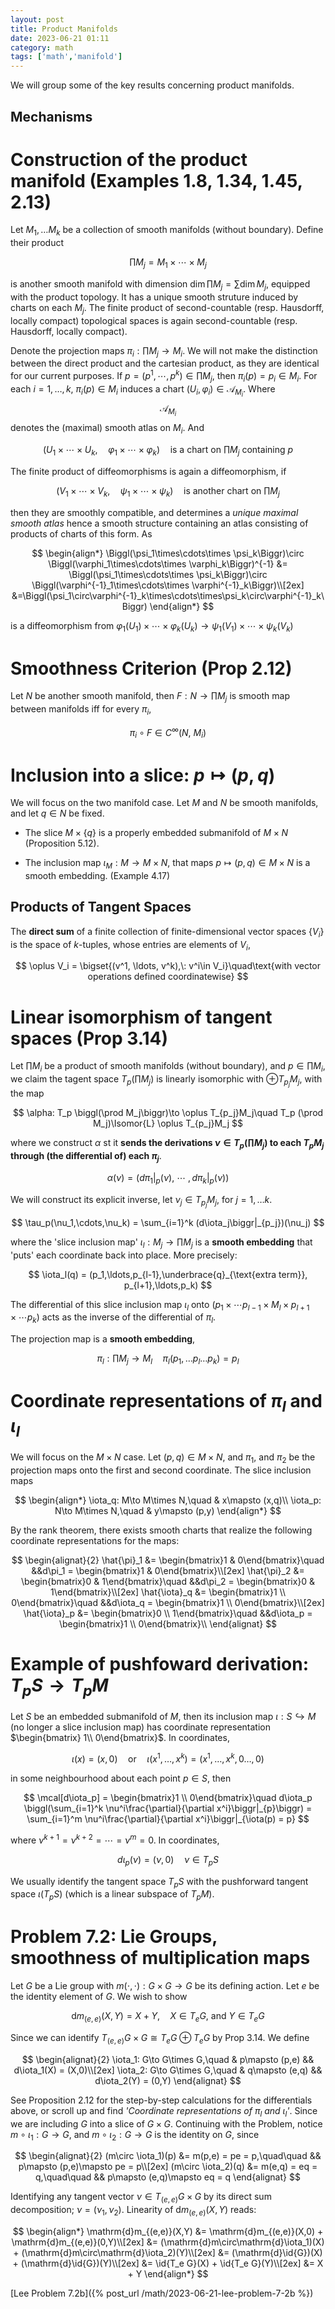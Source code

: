 ```yaml
---
layout: post
title: Product Manifolds
date: 2023-06-21 01:11
category: math
tags: ['math','manifold']
---
```

We will group some of the key results concerning product manifolds.

## Mechanisms


# Construction of the product manifold (Examples 1.8, 1.34, 1.45, 2.13)
Let $M_1,\ldots M_k$ be a collection of smooth manifolds (without boundary). Define their product

$$
\prod M_j = M_1\times \cdots \times M_j
$$

is another smooth manifold with dimension $\dim \prod M_j = \sum \dim M_j$, equipped with the product topology. It has a unique smooth struture induced by charts on each $M_j$. The finite product of second-countable (resp. Hausdorff, locally compact) topological spaces is again second-countable (resp. Hausdorff, locally compact).

Denote the projection maps $\pi_i: \prod M_j \to M_i$. We will not make the distinction between the direct product and the cartesian product, as they are identical for our current purposes. If $p = (p^1,\cdots, p^k)\in \prod M_j$, then $\pi_i(p) = p_i\in M_i$. For each $i = 1, \ldots, k$, $\pi_i(p)\in M_i$ induces a chart $(U_i, \varphi_i)\in\mathcal{A}_{M_i}$. Where $$\mathcal{A}_{M_i}$$ denotes the (maximal) smooth atlas on $M_i$. And

$$
\Biggl(U_1\times \cdots \times U_k, \quad \varphi_1\times\cdots\times \varphi_k\Biggr)\quad\text{is a chart on }\prod M_j\:\text{containing }p
$$

The finite product of diffeomorphisms is again a diffeomorphism, if 

$$
\Biggl(V_1\times \cdots \times V_k, \quad \psi_1\times\cdots\times \psi_k\Biggr)\quad\text{is another chart on }\prod M_j
$$

then they are smoothly compatible, and determines a *unique maximal smooth atlas* hence a smooth structure containing an atlas consisting of products of charts of this form. As

$$
\begin{align*}
\Biggl(\psi_1\times\cdots\times \psi_k\Biggr)\circ \Biggl(\varphi_1\times\cdots\times \varphi_k\Biggr)^{-1} &= \Biggl(\psi_1\times\cdots\times \psi_k\Biggr)\circ \Biggl(\varphi^{-1}_1\times\cdots\times \varphi^{-1}_k\Biggr)\\[2ex]
&=\Biggl(\psi_1\circ\varphi^{-1}_k\times\cdots\times\psi_k\circ\varphi^{-1}_k\Biggr) 
\end{align*}
$$

is a diffeomorphism from $\varphi_1(U_1)\times\cdots\times\varphi_k(U_k)\to\psi_1(V_1)\times\cdots\times\psi_k(V_k)$

# Smoothness Criterion (Prop 2.12)
Let $N$ be another smooth manifold, then $F: N\to \prod M_j$ is smooth map between manifolds iff for every $\pi_i$, 

$$
\pi_i\circ F \in C^\infty(N,\: M_i)
$$

# Inclusion into a slice: $p\mapsto (p,q)$
We will focus on the two manifold case. Let $M$ and $N$ be smooth manifolds, and let $q\in N$ be fixed. 

- The slice $M\times \{q\}$ is a properly embedded submanifold of $M\times N$ (Proposition 5.12). 

- The inclusion map $\iota_M: M\to M\times N$, that maps $p\mapsto (p,q)\in M\times N$ is a smooth embedding. (Example 4.17)

## Products of Tangent Spaces
The **direct sum** of a finite collection of finite-dimensional vector spaces $\{V_i\}$ is the space of $k$-tuples, whose entries are elements of $V_i$, 

$$
\oplus V_i = \bigset{(v^1, \ldots, v^k),\: v^i\in V_i}\quad\text{with vector operations defined coordinatewise}
$$

# Linear isomorphism of tangent spaces (Prop 3.14)
Let $\prod M_i$ be a product of smooth manifolds (without boundary), and $p\in \prod M_i$, we claim the tagent space $T_p \biggl(\prod M_j\biggr)$ is linearly isomorphic with $\oplus T_{p_j}M_j$, with the map

$$
\alpha: T_p \biggl(\prod M_j\biggr)\to \oplus T_{p_j}M_j\quad  T_p (\prod M_j)\Isomor{L} \oplus T_{p_j}M_j
$$

where we construct $\alpha$ st it **sends the derivations $\nu\in T_p(\prod M_j)$ to each $T_p M_j$ through (the differential of) each $\pi_j$**. 

$$
\alpha(\nu) = \biggl(d\pi_1\biggr|_{p}(\nu),\:\cdots\:, d\pi_k\biggr|_{p}(\nu)\biggr)
$$

We will construct its explicit inverse, let $\nu_j\in T_{p_j} M_j$, for $j = 1,\ldots k$. 

$$
\tau_p(\nu_1,\cdots,\nu_k) = \sum_{i=1}^k (d\iota_j\biggr|_{p_j})(\nu_j)
$$

where the 'slice inclusion map' $\iota_l: M_j\to \prod M_j$ is a **smooth embedding** that 'puts' each coordinate back into place. More precisely:

$$
\iota_l(q) = (p_1,\ldots,p_{l-1},\underbrace{q}_{\text{extra term}}, p_{l+1},\ldots,p_k)
$$

The differential of this slice inclusion map $\iota_l$ onto $\biggl(p_1\times\cdots p_{l-1}\times M_l\times p_{l+1}\times\cdots p_k\biggr)$ acts as the inverse of the differential of $\pi_l$.

The projection map is a **smooth embedding**,

$$
\pi_l: \prod M_j\to M_l\quad \pi_l(p_1,\ldots p_l\ldots p_k) = p_l
$$

# Coordinate representations of $\pi_l$ and $\iota_l$

We will focus on the $M\times N$ case. Let $(p,q)\in M\times N$, and $\pi_1$, and $\pi_2$ be the projection maps onto the first and second coordinate. The slice inclusion maps

$$
\begin{align*}
\iota_q: M\to M\times N,\quad & x\mapsto (x,q)\\
\iota_p: N\to M\times N,\quad & y\mapsto (p,y)
\end{align*}
$$

By the rank theorem, there exists smooth charts that realize the following coordinate representations for the maps:

$$
\begin{alignat}{2}
\hat{\pi}_1 &= \begin{bmatrix}1 & 0\end{bmatrix}\quad &&d\pi_1  = \begin{bmatrix}1 & 0\end{bmatrix}\\[2ex]
\hat{\pi}_2 &= \begin{bmatrix}0 & 1\end{bmatrix}\quad &&d\pi_2  = \begin{bmatrix}0 & 1\end{bmatrix}\\[2ex]
\hat{\iota}_q &= \begin{bmatrix}1 \\ 0\end{bmatrix}\quad &&d\iota_q  = \begin{bmatrix}1 \\ 0\end{bmatrix}\\[2ex]
\hat{\iota}_p &= \begin{bmatrix}0 \\ 1\end{bmatrix}\quad &&d\iota_p  = \begin{bmatrix}1 \\ 0\end{bmatrix}\\
\end{alignat}
$$

# Example of pushfoward derivation: $T_p S\to T_p M$
Let $S$ be an embedded submanifold of $M$, then its inclusion map $\iota: S\hookrightarrow M$ (no longer a slice inclusion map) has coordinate representation $\begin{bmatrix} 1\\ 0\end{bmatrix}$. In coordinates,

$$
\iota(x) = (x,0)\quad\text{or}\quad \iota(x^1,\ldots, x^k) = (x^1,\ldots, x^k,0\ldots, 0)
$$

in some neighbourhood about each point $p\in S$, then

$$
\mcal[d\iota_p] = \begin{bmatrix}1 \\ 0\end{bmatrix}\quad d\iota_p \biggl(\sum_{i=1}^k \nu^i\frac{\partial}{\partial x^i}\biggr|_{p}\biggr) = \sum_{i=1}^m \nu^i\frac{\partial}{\partial x^i}\biggr|_{\iota(p) = p}
$$

where $\nu^{k+1}=\nu^{k+2} =\cdots = \nu^m = 0$. In coordinates,

$$
d\iota_p(\nu) = (\nu,0)\quad \nu\in T_p S
$$

We usually identify the tangent space $T_p S$ with the pushforward tangent space $\iota(T_p S)$ (which is a linear subspace of $T_p M$).

# Problem 7.2: Lie Groups, smoothness of multiplication maps
Let $G$ be a Lie group with $m(\cdot,\cdot):G\times G\to G$ be its defining action. Let $e$ be the identity element of $G$. We wish to show 

$$
\mathrm{d}m_{(e,e)}(X,Y) = X + Y,\quad X\in T_eG,\: \text{and} \: Y\in T_eG
$$

Since we can identify $T_{(e,e)}G\times G\cong T_e G\oplus T_e G$ by Prop 3.14. We define

$$
\begin{alignat}{2}
\iota_1: G\to G\times G,\quad & p\mapsto (p,e) && d\iota_1(X) = (X,0)\\[2ex]
\iota_2: G\to G\times G,\quad & q\mapsto (e,q) && d\iota_2(Y) = (0,Y)
\end{alignat}
$$

See Proposition 2.12 for the step-by-step calculations for the differentials above, or scroll up and find *'Coordinate representations of $\pi_l$ and $\iota_l$'*. Since we are including $G$ into a slice of $G\times G$. Continuing with the Problem, notice $m\circ \iota_1: G\to G$, and $m\circ \iota_2: G\to G$ is the identity on $G$, since

$$
\begin{alignat}{2}
(m\circ \iota_1)(p) &= m(p,e) = pe = p,\quad\quad && p\mapsto (p,e)\mapsto pe = p\\[2ex]
(m\circ \iota_2)(q) &= m(e,q) = eq = q,\quad\quad && p\mapsto (e,q)\mapsto eq = q
\end{alignat}
$$

Identifying any tangent vector $\nu\in T_{(e,e)}G\times G$ by its direct sum decomposition; $\nu = (\nu_1,\nu_2)$. Linearity of $\mathrm{d}m_{(e,e)}(X,Y)$ reads:

$$
\begin{align*}
\mathrm{d}m_{(e,e)}(X,Y) &= \mathrm{d}m_{(e,e)}(X,0) + \mathrm{d}m_{(e,e)}(0,Y)\\[2ex]
&= (\mathrm{d}m\circ\mathrm{d}\iota_1)(X) + (\mathrm{d}m\circ\mathrm{d}\iota_2)(Y)\\[2ex]
&= (\mathrm{d}\id{G})(X) + (\mathrm{d}\id{G})(Y)\\[2ex]
&= \id{T_e G}(X) + \id{T_e G}(Y)\\[2ex]
&= X + Y
\end{align*}
$$

[Lee Problem 7.2b]({% post_url /math/2023-06-21-lee-problem-7-2b %})